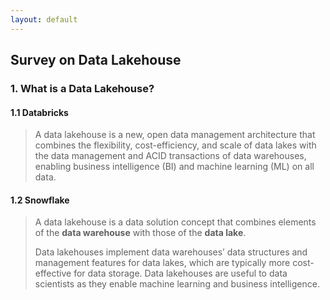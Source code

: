 ```yaml
---
layout: default
---
```


## Survey on Data Lakehouse

### 1. What is a Data Lakehouse?

#### 1.1 Databricks

> A data lakehouse is a new, open data management architecture that combines the flexibility, cost-efficiency, and scale of data lakes with the data management and ACID transactions of data warehouses, enabling business intelligence (BI) and machine learning (ML) on all data.

#### 1.2 Snowflake

> A data lakehouse is a data solution concept that combines elements of the **data warehouse** with those of the **data lake**.
> 
> Data lakehouses implement data warehouses’ data structures and management features for data lakes, which are typically more cost-effective for data storage. Data lakehouses are useful to data scientists as they enable machine learning and business intelligence. 
